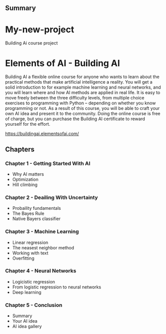 ## Summary
# My-new-project
Building Ai course project
# Elements of AI - Building AI

Building AI a flexible online course for anyone who wants to learn about the practical methods that make artificial intelligence a reality. You will get a solid introduction to for example machine learning and neural networks, and you will learn where and how AI methods are applied in real life. It is easy to move freely between the three difficulty levels, from multiple choice exercises to programming with Python – depending on whether you know programming or not. As a result of this course, you will be able to craft your own AI idea and present it to the community. Doing the online course is free of charge, but you can purchase the Building AI certificate to reward yourself for the effort.

https://buildingai.elementsofai.com/

## Chapters
### Chapter 1 - Getting Started With AI
- Why AI matters
- Optimization
- Hill climbing

### Chapter 2 - Deailing With Uncertainty
- Probaility fundamentals
- The Bayes Rule
- Native Bayers classifier

### Chapter 3 - Machine Learning
- Linear regression
- The neasest neighbor method
- Working with text
- Overfitting

### Chapter 4 - Neural Networks
- Logicistic regression
- From logistic regression to neural networks
- Deep learning

### Chapter 5 - Conclusion
- Summary
- Your AI idea
- AI idea gallery
